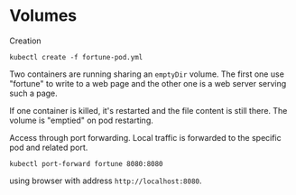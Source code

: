 # Volumes

Creation

    kubectl create -f fortune-pod.yml

Two containers are running sharing an `emptyDir` volume. The first one use "fortune" to write to a web page and the other 
one is a web server serving such a page.

If one container is killed, it's restarted and the file content is still there. The volume is "emptied" on pod restarting.

Access through port forwarding. Local traffic is forwarded to the specific pod and related port.

    kubectl port-forward fortune 8080:8080
    
using browser with address `http://localhost:8080`.